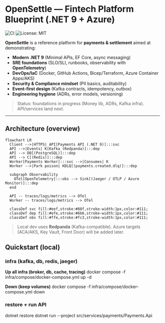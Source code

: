 # OpenSettle — Fintech Platform Blueprint (.NET 9 + Azure)

![CI](https://github.com/pbaturo/opensettle/actions/workflows/ci.yml/badge.svg)
![License: MIT](https://img.shields.io/badge/License-MIT-green.svg)

**OpenSettle** is a reference platform for **payments & settlement** aimed at demonstrating:
- **Modern .NET 9** (Minimal APIs, EF Core, async messaging)
- **SRE foundations** (SLO/SLI, runbooks, observability with **OpenTelemetry**)
- **DevOps/IaC** (Docker, GitHub Actions, Bicep/Terraform, Azure Container Apps/AKS)
- **Security & Compliance mindset** (PII basics, auditability)
- **Event-first design** (Kafka contracts, idempotency, outbox)
- **Engineering hygiene** (ADRs, error models, versioning)

> Status: foundations in progress (Money lib, ADRs, Kafka infra). API/services land next.

---

## Architecture (overview)

```mermaid
flowchart LR
  Client -->|HTTPS| API[Payments API (.NET 9)]:::svc
  API -->|Events| K[Kafka (Redpanda)]:::dep
  API --> DB[(PostgreSQL)]:::dep
  API --> C[(Redis)]:::dep
  Worker[Payments Worker]:::svc -->|Consumes| K
  Worker -->|Park poison| KDLQ[(payments.created.dlq)]:::dep

  subgraph Observability
    OTel[OpenTelemetry]:::obs --> Sink[(Jaeger / OTLP / Azure Monitor)]:::dep
  end

  API -- traces/logs/metrics --> OTel
  Worker -- traces/logs/metrics --> OTel

  classDef svc fill:#eef,stroke:#88f,stroke-width:1px,color:#111;
  classDef dep fill:#efe,stroke:#6b6,stroke-width:1px,color:#111;
  classDef obs fill:#ffe,stroke:#fc3,stroke-width:1px,color:#111;
```

> Local dev uses **Redpanda** (Kafka-compatible). Azure targets (ACA/AKS, Key Vault, Front Door) will be added later.

## Quickstart (local)

### infra (kafka, db, redis, jaeger)

**Up all infra (broker, db, cache, tracing)**
docker compose -f infra/compose/docker-compose.yml up -d

**Down (keep volumes)**
docker compose -f infra/compose/docker-compose.yml down

### restore + run API
dotnet restore
dotnet run --project src/services/payments/Payments.Api
